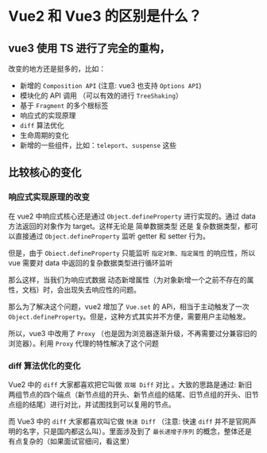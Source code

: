 # Vue2 和 Vue3 的区别是什么？

<article-info/>

## vue3 使用 TS 进行了完全的重构，

改变的地方还是挺多的，比如：

- 新增的 `Composition API` (注意: vue3 也支持 `Options API`)
- 模块化的 API 调用 （可以有效的进行 `TreeShaking`）
- 基于 `Fragment` 的多个根标签
- 响应式的实现原理
- `diff` 算法优化
- 生命周期的变化
- 新增的一些组件，比如：`teleport`、`suspense` 这些

## 比较核心的变化

### 响应式实现原理的改变

在 vue2 中响应式核心还是通过 `Object.defineProperty` 进行实现的。通过 data 方法返回的对象作为 target。这样无论是 简单数据类型 还是 复杂数据类型，都可以直接通过 `Object.defineProperty` 监听 getter 和 setter 行为。

但是，由于 `Obiect.defineProperty` 只能监听 `指定对象、指定属性` 的响应性，所以 vue 需要对 data 中返回的复杂数据类型进行循环监听

那么这样，当我们为响应式数据 动态新增属性（为对象新增一个之前不存在的属性，文档）时，会出现失去响应性的问题。

那么为了解决这个问题，vue2 增加了 `Vue.set` 的 APi，相当于主动触发了一次 `Object.defineProperty`。但是，这种方式其实并不方便，需要用户主动触发。

所以，vue3 中改用了 `Proxy` （也是因为浏览器逐渐升级，不再需要过分兼容旧的浏览器）。利用 `Proxy` 代理的特性解决了这个问题

### diff 算法优化的变化

Vue2 中的 `diff` 大家都喜欢把它叫做 `双端 Diff` 对比 。大致的思路是通过: 新旧两组节点的四个端点（新节点组的开头、新节点组的结尾、旧节点组的开头、旧节点组的结尾）进行对比，并试图找到可以复用的节点。

而 Vue3 中的 `diff` 大家都喜欢叫它做 `快速 Diff` （注意: 快速 `diff` 并不是官网声明的名字，只是国内都这么叫）。里面涉及到了 `最长递增子序列` 的概念，整体还是有点复杂的（如果面试官细问，看这里）
